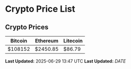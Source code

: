# Crypto Price List

## Crypto Prices
| Bitcoin | Ethereum | Litecoin |
| ------- | -------- | -------- |
| $108152 | $2450.85 | $86.79 |
**Last Updated:** 2025-06-29 13:47 UTC
**Last Updated:** $DATE$
